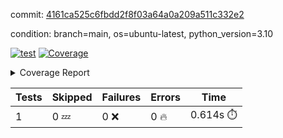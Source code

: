 commit: [4161ca525c6fbdd2f8f03a64a0a209a511c332e2](https://github.com/rcmdnk/python-template/tree/4161ca525c6fbdd2f8f03a64a0a209a511c332e2)

condition: branch=main, os=ubuntu-latest, python_version=3.10

[![test](https://github.com/rcmdnk/python-template/actions/workflows/test.yml/badge.svg)](https://github.com/rcmdnk/python-template/actions/runs/5439216468)
<a href="https://github.com/rcmdnk/python-template/blob/4161ca525c6fbdd2f8f03a64a0a209a511c332e2/README.md"><img alt="Coverage" src="https://img.shields.io/badge/Coverage-100%25-brightgreen.svg" /></a><details><summary>Coverage Report </summary><table><tr><th>File</th><th>Stmts</th><th>Miss</th><th>Cover</th></tr><tbody><tr><td><b>TOTAL</b></td><td><b>1</b></td><td><b>0</b></td><td><b>100%</b></td></tr></tbody></table></details>

| Tests | Skipped | Failures | Errors | Time |
| ----- | ------- | -------- | -------- | ------------------ |
| 1 | 0 :zzz: | 0 :x: | 0 :fire: | 0.614s :stopwatch: |


